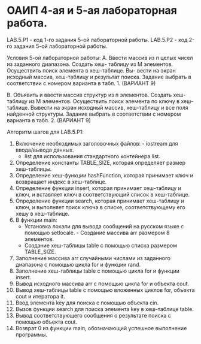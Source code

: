 # ОАИП 4-ая и 5-ая лабораторная работа.

LAB.5.P1 - код 1-го задания 5-ой лабораторной работы.
LAB.5.P2 - код 2-го задания 5-ой лабораторной работы.

Условия 5-ой лабораторной работы:
А. Ввести массив из п целых чисел из заданного диапазона. Создать хеш-
таблицу из М элементов. Осуществить поиск элемента в хеш-таблице. Вы-
вести на экран исходный массив, хеш-таблицу и результат поиска. Задание выбрать в соответствии с номером варианта в табл. 1. (ВАРИАНТ 9)

В. Объявить и ввести массив структур из п элементов. Создать хеш-
таблицу из М элементов. Осуществить поиск элемента по ключу в хеш-
таблице. Вывести на экран исходный массив, хеш-таблицу и все поля найденной структуры. Задание выбрать в соответствии с номером
варианта в табл. 2. (ВАРИАНТ 9)

Алгоритм шагов для LAB.5.P1:
1. Включение необходимых заголовочных файлов:   - iostream для ввода/вывода данных.
   - list для использования стандартного контейнера list.   
2. Определение константы TABLE_SIZE, которая определяет размер хеш-таблицы.
3. Определение хеш-функции hashFunction, которая принимает ключ и возвращает индекс в хеш-таблице.
4. Определение функции insert, которая принимает хеш-таблицу и ключ, и вставляет ключ в соответствующий список в хеш-таблице.
5. Определение функции search, которая принимает хеш-таблицу и ключ, и выполняет поиск ключа в списке, соответствующему его хешу в хеш-таблице.
6. В функции main:
   - Установка локали для вывода сообщений на русском языке с помощью setlocale.   - Создание массива arr размером 8 элементов.
   - Создание хеш-таблицы table с помощью списка размером TABLE_SIZE.   
7. Заполнение массива arr случайными числами из заданного диапазона с помощью цикла for и функции rand.   
8. Заполнение хеш-таблицы table с помощью цикла for и функции insert.
9. Вывод исходного массива arr с помощью цикла for и объекта cout.
10. Вывод хеш-таблицы table с помощью вложенных циклов for, объекта cout и итератора it.
11. Ввод элемента key для поиска с помощью объекта cin.
12. Вызов функции search для поиска элемента key в хеш-таблице table.
13. Вывод соответствующего сообщения о результате поиска с помощью объекта cout.
14. Возврат 0 из функции main, обозначающий успешное выполнение программы.


